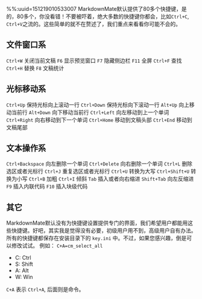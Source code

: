 %%:uuid=151219010533007
MarkdownMate默认提供了80多个快捷键，是的，80多个，你没看错！不要被吓着，绝大多数的快捷键你都会，比如`Ctrl+C`, `Ctrl+V`之流的。这些简单的就不在赘述了，我们重点来看看你可能不会的。

## 文件窗口系
`Ctrl+W`                    关闭当前文稿
`F6`                        显示预览窗口
`F7`                        隐藏侧边栏
`F11`                       全屏
`Ctrl+F`                    查找
`Ctrl+H`                    替换
`F8`                        文稿统计

## 光标移动系
`Ctrl+Up`                   保持光标向上滚动一行
`Ctrl+Down`                 保持光标向下滚动一行
`Alt+Up`                    向上移动当前行
`Alt+Down`                  向下移动当前行
`Ctrl+Left`                 向左移动到上一个单词
`Ctrl+Right`                向右移动到下一个单词
`Ctrl+Home`                 移动到文稿头部
`Ctrl+End`                  移动到文稿尾部

## 文本操作系
`Ctrl+Backspace`            向左删除一个单词
`Ctrl+Delete`               向右删除一个单词
`Ctrl+L`                    删除选区或者光标行
`Ctrl+J`                    重复选区或者光标行
`Ctrl+U`                    转换为大写
`Ctrl+Shift+U`              转换为小写
`Ctrl+B`                    加粗
`Ctrl+I`                    倾斜
`Tab`                       插入或者向右缩进
`Shift+Tab`                 向左反缩进
`F9`                        插入内联代码
`F10`                       插入块级代码

## 其它
MarkdownMate默认没有为快捷键设置提供专门的界面，我们希望用户都能用这些快捷键。好吧，其实我是觉得没有必要，初级用户用不到，高级用户自有办法。所有的快捷键都保存在安装目录下的 `key.ini` 中。不过，如果您感兴趣，倒是可以修改试试。
例如： `C+A=cm_select_all`
* C: Ctrl
* S: Shift
* A: Alt
* W: Win

`C+A` 表示 `Ctrl+A`, 后面则是命令。


